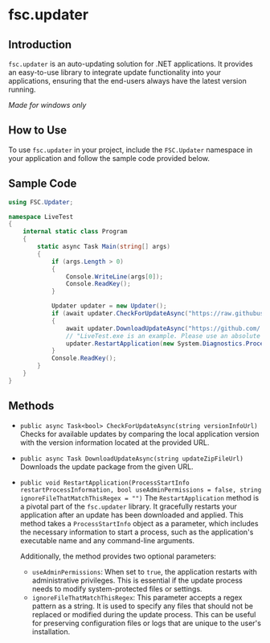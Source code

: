 # fsc.updater

## Introduction
`fsc.updater` is an auto-updating solution for .NET applications. It provides an easy-to-use library to integrate update functionality into your applications, ensuring that the end-users always have the latest version running.

_Made for windows only_

## How to Use
To use `fsc.updater` in your project, include the `FSC.Updater` namespace in your application and follow the sample code provided below.

## Sample Code
```csharp
using FSC.Updater;

namespace LiveTest
{
    internal static class Program
    {
        static async Task Main(string[] args)
        {
            if (args.Length > 0)
            {
                Console.WriteLine(args[0]);
                Console.ReadKey();
            }

            Updater updater = new Updater();
            if (await updater.CheckForUpdateAsync("https://raw.githubusercontent.com/.../.../main/version.txt"))
            {
                await updater.DownloadUpdateAsync("https://github.com/.../.../raw/main/LiveTest.zip");
                // "LiveTest.exe is an example. Please use an absolute path instead. e.g. Path.GetFullPath("LiveTest.exe");"
                updater.RestartApplication(new System.Diagnostics.ProcessStartInfo("LiveTest.exe", "HelloWorld"));
            }
            Console.ReadKey();
        }
    }
}
```

## Methods
- `public async Task<bool> CheckForUpdateAsync(string versionInfoUrl)`
   Checks for available updates by comparing the local application version with the version information located at the provided URL.

- `public async Task DownloadUpdateAsync(string updateZipFileUrl)`
   Downloads the update package from the given URL.

- `public void RestartApplication(ProcessStartInfo restartProcessInformation, bool useAdminPermissions = false, string ignoreFileThatMatchThisRegex = "")`
   The `RestartApplication` method is a pivotal part of the `fsc.updater` library. It gracefully restarts your application after an update has been downloaded and applied. This method takes a `ProcessStartInfo` object as a parameter, which includes the necessary information to start a process, such as the application's executable name and any command-line arguments.

   Additionally, the method provides two optional parameters:
   - `useAdminPermissions`: When set to `true`, the application restarts with administrative privileges. This is essential if the update process needs to modify system-protected files or settings.
   - `ignoreFileThatMatchThisRegex`: This parameter accepts a regex pattern as a string. It is used to specify any files that should not be replaced or modified during the update process. This can be useful for preserving configuration files or logs that are unique to the user's installation.
